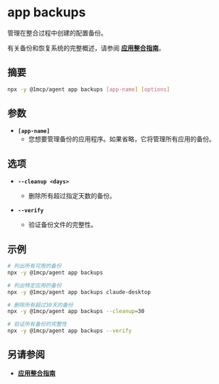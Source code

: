 # app backups

管理在整合过程中创建的配置备份。

有关备份和恢复系统的完整概述，请参阅 **[应用整合指南](../../guide/integrations/app-consolidation#backup-and-restore-system)**。

## 摘要

```bash
npx -y @1mcp/agent app backups [app-name] [options]
```

## 参数

- **`[app-name]`**
  - 您想要管理备份的应用程序。如果省略，它将管理所有应用的备份。

## 选项

- **`--cleanup <days>`**
  - 删除所有超过指定天数的备份。

- **`--verify`**
  - 验证备份文件的完整性。

## 示例

```bash
# 列出所有可用的备份
npx -y @1mcp/agent app backups

# 列出特定应用的备份
npx -y @1mcp/agent app backups claude-desktop

# 删除所有超过30天的备份
npx -y @1mcp/agent app backups --cleanup=30

# 验证所有备份的完整性
npx -y @1mcp/agent app backups --verify
```

## 另请参阅

- **[应用整合指南](../../guide/integrations/app-consolidation#backup-and-restore-system)**
